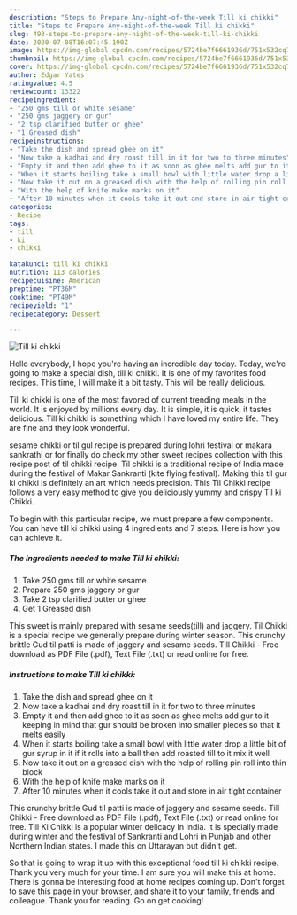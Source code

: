 ```yaml
---
description: "Steps to Prepare Any-night-of-the-week Till ki chikki"
title: "Steps to Prepare Any-night-of-the-week Till ki chikki"
slug: 493-steps-to-prepare-any-night-of-the-week-till-ki-chikki
date: 2020-07-08T16:07:45.190Z
image: https://img-global.cpcdn.com/recipes/5724be7f6661936d/751x532cq70/till-ki-chikki-recipe-main-photo.jpg
thumbnail: https://img-global.cpcdn.com/recipes/5724be7f6661936d/751x532cq70/till-ki-chikki-recipe-main-photo.jpg
cover: https://img-global.cpcdn.com/recipes/5724be7f6661936d/751x532cq70/till-ki-chikki-recipe-main-photo.jpg
author: Edgar Yates
ratingvalue: 4.5
reviewcount: 13322
recipeingredient:
- "250 gms till or white sesame"
- "250 gms jaggery or gur"
- "2 tsp clarified butter or ghee"
- "1 Greased dish"
recipeinstructions:
- "Take the dish and spread ghee on it"
- "Now take a kadhai and dry roast till in it for two to three minutes"
- "Empty it and then add ghee to it as soon as ghee melts add gur to it keeping in mind that gur should be broken into smaller pieces so that it melts easily"
- "When it starts boiling take a small bowl with little water drop a little bit of gur syrup in it if it rolls into a ball then add roasted till to it mix it well"
- "Now take it out on a greased dish with the help of rolling pin roll into thin block"
- "With the help of knife make marks on it"
- "After 10 minutes when it cools take it out and store in air tight container"
categories:
- Recipe
tags:
- till
- ki
- chikki

katakunci: till ki chikki 
nutrition: 113 calories
recipecuisine: American
preptime: "PT36M"
cooktime: "PT49M"
recipeyield: "1"
recipecategory: Dessert

---
```



![Till ki chikki](https://img-global.cpcdn.com/recipes/5724be7f6661936d/751x532cq70/till-ki-chikki-recipe-main-photo.jpg)

Hello everybody, I hope you're having an incredible day today. Today, we're going to make a special dish, till ki chikki. It is one of my favorites food recipes. This time, I will make it a bit tasty. This will be really delicious.

Till ki chikki is one of the most favored of current trending meals in the world. It is enjoyed by millions every day. It is simple, it is quick, it tastes delicious. Till ki chikki is something which I have loved my entire life. They are fine and they look wonderful.

sesame chikki or til gul recipe is prepared during lohri festival or makara sankrathi or for finally do check my other sweet recipes collection with this recipe post of til chikki recipe. Til chikki is a traditional recipe of India made during the festival of Makar Sankranti (kite flying festival). Making this til gur ki chikki is definitely an art which needs precision. This Til Chikki recipe follows a very easy method to give you deliciously yummy and crispy Til ki Chikki.


To begin with this particular recipe, we must prepare a few components. You can have till ki chikki using 4 ingredients and 7 steps. Here is how you can achieve it.

<!--inarticleads1-->

##### The ingredients needed to make Till ki chikki:

1. Take 250 gms till or white sesame
1. Prepare 250 gms jaggery or gur
1. Take 2 tsp clarified butter or ghee
1. Get 1 Greased dish


This sweet is mainly prepared with sesame seeds(till) and jaggery. Til Chikki is a special recipe we generally prepare during winter season. This crunchy brittle Gud til patti is made of jaggery and sesame seeds. Till Chikki - Free download as PDF File (.pdf), Text File (.txt) or read online for free. 

<!--inarticleads2-->

##### Instructions to make Till ki chikki:

1. Take the dish and spread ghee on it
1. Now take a kadhai and dry roast till in it for two to three minutes
1. Empty it and then add ghee to it as soon as ghee melts add gur to it keeping in mind that gur should be broken into smaller pieces so that it melts easily
1. When it starts boiling take a small bowl with little water drop a little bit of gur syrup in it if it rolls into a ball then add roasted till to it mix it well
1. Now take it out on a greased dish with the help of rolling pin roll into thin block
1. With the help of knife make marks on it
1. After 10 minutes when it cools take it out and store in air tight container


This crunchy brittle Gud til patti is made of jaggery and sesame seeds. Till Chikki - Free download as PDF File (.pdf), Text File (.txt) or read online for free. Till Ki Chikki is a popular winter delicacy In India. It is specially made during winter and the festival of Sankranti and Lohri in Punjab and other Northern Indian states. I made this on Uttarayan but didn&#39;t get. 

So that is going to wrap it up with this exceptional food till ki chikki recipe. Thank you very much for your time. I am sure you will make this at home. There is gonna be interesting food at home recipes coming up. Don't forget to save this page in your browser, and share it to your family, friends and colleague. Thank you for reading. Go on get cooking!
